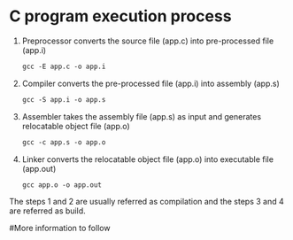 # C program execution process

1. Preprocessor converts the source file (app.c) into pre-processed file (app.i)

    ```markdown
    gcc -E app.c -o app.i
    ```

2. Compiler converts the pre-processed file (app.i) into assembly (app.s)

    ```markdown
    gcc -S app.i -o app.s
    ```

3. Assembler takes the assembly file (app.s) as input and generates relocatable object file (app.o)

    ```markdown
    gcc -c app.s -o app.o
    ```

4. Linker converts the relocatable object file (app.o) into executable file (app.out)

    ```markdown
    gcc app.o -o app.out
    ```


The steps 1 and 2 are usually referred as compilation and the steps 3 and 4 are referred as build.

#More information to follow


